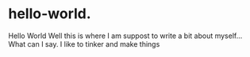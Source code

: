 # hello-world.
Hello World
  Well this is where I am suppost to write a bit about myself... What can I say. I like to tinker and make things
